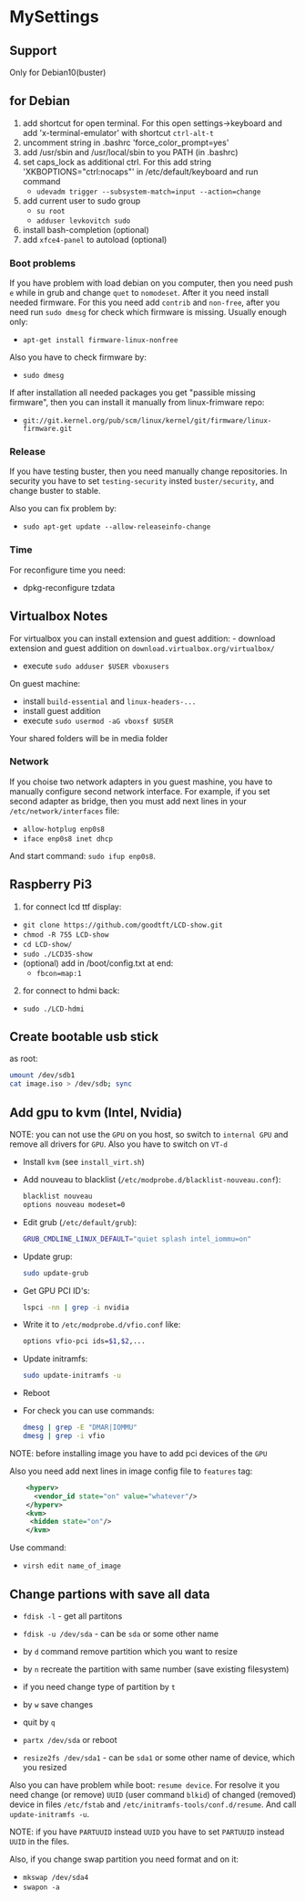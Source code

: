# MySettings


## Support

Only for Debian10(buster)

## for Debian
  1. add shortcut for open terminal. For this open settings->keyboard and
     add 'x-terminal-emulator' with shortcut `ctrl-alt-t`
  2. uncomment string in .bashrc 'force_color_prompt=yes'
  3. add /usr/sbin and /usr/local/sbin to you PATH (in .bashrc)
  4. set caps_lock as additional ctrl. For this add string
     'XKBOPTIONS="ctrl:nocaps"' in /etc/default/keyboard and run command
      - `udevadm trigger --subsystem-match=input --action=change`
  5. add current user to sudo group
      - `su root`
      - `adduser levkovitch sudo`
  6. install bash-completion (optional)
  7. add `xfce4-panel` to autoload (optional)


### Boot problems

If you have problem with load debian on you computer, then you need push `e`
while in grub and change `quet` to `nomodeset`. After it you need install 
needed firmware. For this you need add `contrib` and `non-free`, after you
need run `sudo dmesg` for check which firmware is missing.
Usually enough only:
  - `apt-get install firmware-linux-nonfree`


Also you have to check firmware by:
  - `sudo dmesg`


If after installation all needed packages you get "passible missing firmware",
then you can install it manually from linux-frimware repo:
  - `git://git.kernel.org/pub/scm/linux/kernel/git/firmware/linux-firmware.git`


### Release
If you have testing buster, then you need manually change repositories. In
security you have to set `testing-security` insted `buster/security`, and change
buster to stable.

Also you can fix problem by:
  - `sudo apt-get update --allow-releaseinfo-change`

### Time

For reconfigure time you need:
  - dpkg-reconfigure tzdata


## Virtualbox Notes

For virtualbox you can install extension and guest addition:
	- download extension and guest addition on `download.virtualbox.org/virtualbox/`
  - execute `sudo adduser $USER vboxusers`


On guest machine:
  - install `build-essential` and `linux-headers-...`
  - install guest addition
  - execute `sudo usermod -aG vboxsf $USER`


Your shared folders will be in media folder

### Network

If you choise two network adapters in you guest mashine, you have to manually
configure second network interface. For example, if you set second adapter as
bridge, then you must add next lines in your `/etc/network/interfaces` file:

  - `allow-hotplug enp0s8`
  - `iface enp0s8 inet dhcp`


And start command: `sudo ifup enp0s8`.

## Raspberry Pi3

1. for connect lcd ttf display:
  - `git clone https://github.com/goodtft/LCD-show.git`
  - `chmod -R 755 LCD-show`
  - `cd LCD-show/`
  - `sudo ./LCD35-show`
  - (optional) add in /boot/config.txt at end:
    - `fbcon=map:1`


2. for connect to hdmi back:
  - `sudo ./LCD-hdmi`

## Create bootable usb stick

as root:
```sh
umount /dev/sdb1
cat image.iso > /dev/sdb; sync
```


## Add gpu to kvm (Intel, Nvidia)

NOTE: you can not use the `GPU` on you host, so switch to `internal GPU` and
remove all drivers for `GPU`. Also you have to switch on `VT-d`

  - Install `kvm` (see `install_virt.sh`)
  - Add nouveau to blacklist (`/etc/modprobe.d/blacklist-nouveau.conf`):
      ```bash
      blacklist nouveau
      options nouveau modeset=0
      ```

  - Edit grub (`/etc/default/grub`):
      ```bash
      GRUB_CMDLINE_LINUX_DEFAULT="quiet splash intel_iommu=on"
      ```

  - Update grup:
      ```bash
      sudo update-grub
      ```

  - Get GPU PCI ID's:
      ```bash
      lspci -nn | grep -i nvidia
      ```

  - Write it to `/etc/modprobe.d/vfio.conf` like:
      ```bash
      options vfio-pci ids=$1,$2,...
      ```

  - Update initramfs:
      ```bash
      sudo update-initramfs -u
      ```

  - Reboot

  - For check you can use commands:
      ```bash
      dmesg | grep -E "DMAR|IOMMU"
      dmesg | grep -i vfio
      ```

NOTE: before installing image you have to add pci devices of the `GPU`

Also you need add next lines in image config file to `features` tag:
```xml
    <hyperv>
      <vendor_id state="on" value="whatever"/>
    </hyperv>
    <kvm>
     <hidden state="on"/>
    </kvm>
```

Use command:

  - `virsh edit name_of_image`


## Change partions with save all data

- `fdisk -l` - get all partitons

- `fdisk -u /dev/sda` - can be `sda` or some other name

- by `d` command remove partition which you want to resize

- by `n` recreate the partition with same number (save existing filesystem)

- if you need change type of partition by `t`

- by `w` save changes

- quit by `q`

- `partx /dev/sda` or reboot

- `resize2fs /dev/sda1` - can be `sda1` or some other name of device, which you resized


Also you can have problem while boot: `resume device`. For resolve it you need
change (or remove) `UUID` (user command `blkid`) of changed (removed) device in files `/etc/fstab` and
`/etc/initramfs-tools/conf.d/resume`. And call `update-initramfs -u`.

NOTE: if you have `PARTUUID` instead `UUID` you have to set `PARTUUID` instead
`UUID` in the files.

Also, if you change swap partition you need format and on it:

- `mkswap /dev/sda4`
- `swapon -a`

